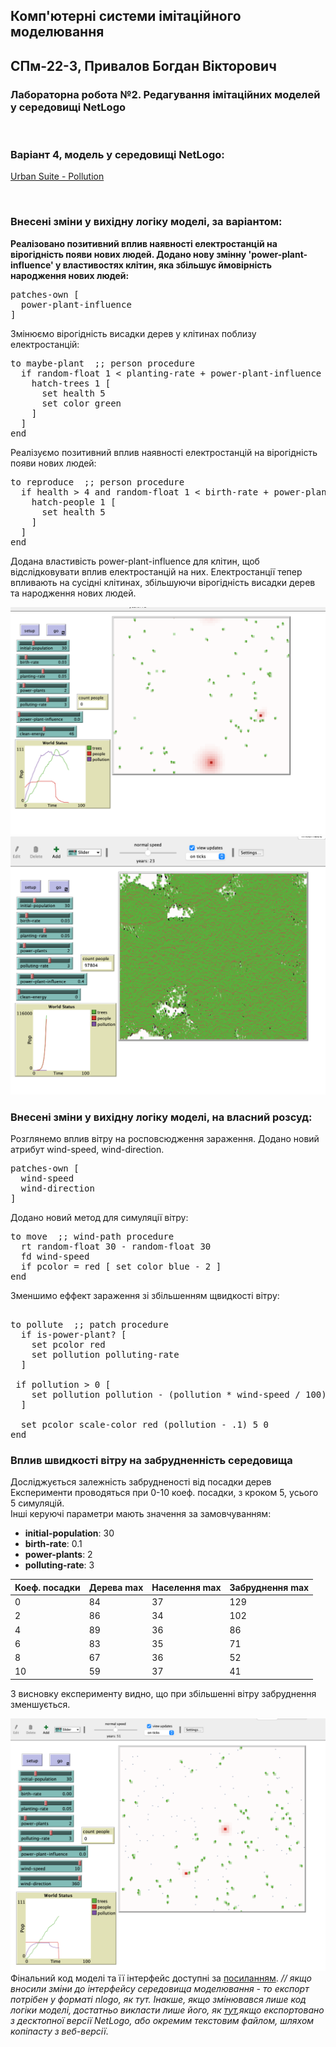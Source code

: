 ## Комп'ютерні системи імітаційного моделювання
## СПм-22-3, **Привалов Богдан Вікторович**
### Лабораторна робота №**2**. Редагування імітаційних моделей у середовищі NetLogo

<br>

### Варіант 4, модель у середовищі NetLogo:
[Urban Suite - Pollution](http://www.netlogoweb.org/launch#http://www.netlogoweb.org/assets/modelslib/Curricular%20Models/Urban%20Suite/Urban%20Suite%20-%20Pollution.nlogo)

<br>

### Внесені зміни у вихідну логіку моделі, за варіантом:

**Реалізовано позитивний вплив наявності електростанцій на вірогідність появи нових людей. Додано нову змінну 'power-plant-influence' у властивостях клітин, яка збільшує ймовірність народження нових людей:**


<pre>
patches-own [
  power-plant-influence
]
</pre>
Змінюємо вірогідність висадки дерев у клітинах поблизу електростанцій:
<pre>
to maybe-plant  ;; person procedure
  if random-float 1 < planting-rate + power-plant-influence [
    hatch-trees 1 [
      set health 5
      set color green
    ]
  ]
end
</pre>
Реалізуємо позитивний вплив наявності електростанцій на вірогідність появи нових людей:
<pre>
to reproduce  ;; person procedure
  if health > 4 and random-float 1 < birth-rate + power-plant-influence [
    hatch-people 1 [
      set health 5
    ]
  ]
end
</pre>

Додана властивість power-plant-influence для клітин, щоб відслідковувати вплив електростанцій на них. Електростанції тепер впливають на сусідні клітинах, збільшуючи вірогідність висадки дерев та народження нових людей.


![Скріншот моделі в процесі симуляції](default.png)
![Скріншот моделі в процесі симуляції](influence.png)

### Внесені зміни у вихідну логіку моделі, на власний розсуд:
Розглянемо вплив вітру на росповсюдження зараження. Додано новий атрибут wind-speed, wind-direction.

<pre>
patches-own [
  wind-speed
  wind-direction
]
</pre>
Додано новий метод для симуляції вітру:
<pre>
to move  ;; wind-path procedure
  rt random-float 30 - random-float 30
  fd wind-speed
  if pcolor = red [ set color blue - 2 ]
end
</pre>
Зменшимо еффект зараження зі збільшенням щвидкості вітру:
<pre>

to pollute  ;; patch procedure
  if is-power-plant? [
    set pcolor red
    set pollution polluting-rate
  ]
  
 if pollution > 0 [
    set pollution pollution - (pollution * wind-speed / 100)
  ]

  set pcolor scale-color red (pollution - .1) 5 0
end
</pre>

### Вплив швидкості вітру на забрудненність середовища
Досліджується залежність забрудненості від посадки дерев
Експерименти проводяться при 0-10 коеф. посадки, з кроком 5, усього 5 симуляцій.  
Інші керуючі параметри мають значення за замовчуванням:
- **initial-population**: 30
- **birth-rate**: 0.1
- **power-plants**: 2
- **polluting-rate**: 3

<table>
<thead>
<tr><th>Коеф. посадки</th><th>Дерева max</th><th>Населення max</th><th>Забруднення max</th></tr>
</thead>
<tbody>
<tr><td>0</td><td>84</td><td>37</td><td>129</td></tr>
<tr><td>2</td><td>86</td><td>34</td><td>102</td></tr>
<tr><td>4</td><td>89</td><td>36</td><td>86</td></tr>
<tr><td>6</td><td>83</td><td>35</td><td>71</td></tr>
<tr><td>8</td><td>67</td><td>36</td><td>52</td></tr>
<tr><td>10</td><td>59</td><td>37</td><td>41</td></tr>
</tbody>
</table>

З висновку експерименту видно, що при збільшенні вітру забруднення зменшується.

![Скріншот моделі в процесі симуляції](clean-energy.png)
Фінальний код моделі та її інтерфейс доступні за [посиланням](model.nlogo). *// якщо вносили зміни до інтерфейсу середовища моделювання - то експорт потрібен у форматі nlogo, як тут. Інакше, якщо змінювався лише код логіки моделі, достатньо викласти лише його, як [тут](model-code.html),якщо експортовано з десктопної версії NetLogo, або окремим текстовим файлом, шляхом копіпасту з веб-версії*.
<br>

